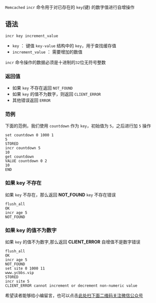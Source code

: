 `Memcached` `incr` 命令用于对已存在的 `key`(键) 的数字值进行自增操作

## 语法 ##

```
incr key increment_value
```

 *  `key` ： 键值 `key-value` 结构中的 `key`，用于查找缓存值
 *  `increment_value` ： 需要增加的数值

`incr` 命令操作的数据必须是十进制的`32`位无符号整数

### 返回值 ###

 *  如果 `key` 不存在返回 `NOT_FOUND`
 *  如果 `key` 的值不为数字，则返回 `CLIENT_ERROR`
 *  其他错误返回 `ERROR`

### 范例 ###

下面的范例，我们使用 `countdown` 作为 `key`，初始值为 `5`，之后进行加 `5` 操作

```
set countdown 0 1000 1
5
STORED
incr countdown 5
10
get countdown
VALUE countdown 0 2
10
END
```

### 如果 key 不存在 ###

如果 `key` 不存在，那么返回 **NOT\_FOUND** `key` 不存在错误

```
flush_all
OK
incr age 5
NOT_FOUND
```

### 如果 key 的值不为数字 ###

如果 `key` 的值不为数字,那么返回 **CLIENT\_ERROR** 自增值不是数字错误

```
flush_all
OK
incr age 5
NOT_FOUND
set site 0 1000 11
www.ycbbs.vip
STORED
incr site 5
CLIENT_ERROR cannot increment or decrement non-numeric value
```


希望读者能够给小编留言，也可以点击[此处扫下面二维码关注微信公众号](https://www.ycbbs.vip/?p=28 "此处扫下面二维码关注微信公众号")
